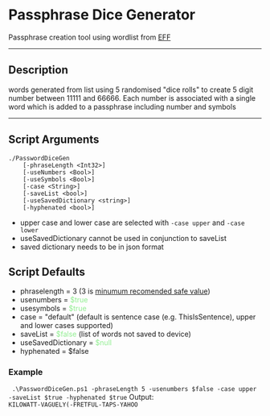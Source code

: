 # Passphrase Dice Generator
Passphrase creation tool using wordlist from [EFF](https://www.eff.org/deeplinks/2016/07/new-wordlists-random-passphrases)

---

## Description
words generated from list using 5 randomised "dice rolls" to create 5 digit number between 11111 and 66666.
Each number is associated with a single word which is added to a passphrase including number and symbols

---

## Script Arguments
```
./PasswordDiceGen
    [-phraseLength <Int32>] 
    [-useNumbers <Bool>] 
    [-useSymbols <Bool>]
    [-case <String>]
    [-saveList <bool>]
    [-useSavedDictionary <string>]
    [-hyphenated <bool>]
```
- upper case and lower case are selected with `-case upper` and `-case lower`
- useSavedDictionary cannot be used in conjunction to saveList
- saved dictionary needs to be in json format 

## Script Defaults
- phraselength = 3 (3 is [minumum recomended safe value](https://weberblog.net/password-strengthentropy-characters-vs-words/#:~:text=However%2C%20to%20have%20at%20least,an%20entropy%20of%2070%20bits.))
- usenumbers = <span style="color:lightgreen">$true
- usesymbols = <span style="color:lightgreen">$true
- case = "default" (default is sentence case (e.g. ThisIsSentence), upper and lower cases supported)
- saveList = <span style="color:lightgreen">$false</span> (list of words not saved to device)
- useSavedDictionary = <span style="color:lightgreen">$null
- hyphenated = <span style="color:light green">$false

### Example
` .\PasswordDiceGen.ps1 -phraseLength 5 -usenumbers $false -case upper -saveList $true -hyphenated $true`
Output: <br>
`KILOWATT-VAGUELY(-FRETFUL-TAPS-YAHOO`
